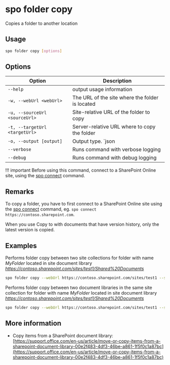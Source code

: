 # spo folder copy

Copies a folder to another location

## Usage

```sh
spo folder copy [options]
```

## Options

Option|Description
------|-----------
`--help`|output usage information
`-w, --webUrl <webUrl>`|The URL of the site where the folder is located
`-u, --sourceUrl <sourceUrl>`|Site-relative URL of the folder to copy
`-t, --targetUrl <targetUrl>`|Server-relative URL where to copy the folder
`-o, --output [output]`|Output type. `json|text`. Default `text`
`--verbose`|Runs command with verbose logging
`--debug`|Runs command with debug logging

!!! important
    Before using this command, connect to a SharePoint Online site, using the [spo connect](../connect.md) command.

## Remarks

To copy a folder, you have to first connect to a SharePoint Online site using the [spo connect](../connect.md) command, eg. `spo connect https://contoso.sharepoint.com`.

When you use Copy to with documents that have version history, only the latest version is copied.

## Examples

Performs folder copy between two site collections for folder with name _MyFolder_ located in site document library _https://contoso.sharepoint.com/sites/test1/Shared%20Documents_

```sh
spo folder copy --webUrl https://contoso.sharepoint.com/sites/test1 --sourceUrl /Shared%20Documents/MyFolder --targetUrl /sites/test2/Shared%20Documents/
```

Performs folder copy between two document libraries in the same site collection for folder with name _MyFolder_ located in site document library _https://contoso.sharepoint.com/sites/test1/Shared%20Documents_

```sh
spo folder copy --webUrl https://contoso.sharepoint.com/sites/test1 --sourceUrl /Shared%20Documents/MyFolder --targetUrl /sites/test1/HRDocuments/
```

## More information

- Copy items from a SharePoint document library: [https://support.office.com/en-us/article/move-or-copy-items-from-a-sharepoint-document-library-00e2f483-4df3-46be-a861-1f5f0c1a87bc](https://support.office.com/en-us/article/move-or-copy-items-from-a-sharepoint-document-library-00e2f483-4df3-46be-a861-1f5f0c1a87bc)

